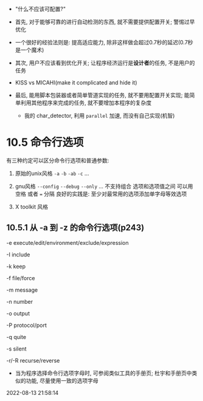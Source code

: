 + "什么不应该可配置?"

+ 首先, 对于能够可靠的进行自动检测的东西, 就不需要提供配置开关; 警惕过早优化

+ 一个很好的经验法则是: 提高适应能力, 除非这样做会超过0.7秒的延迟(0.7秒是一个魔术)

+ 其次, 用户不应该看到优化开关; 让程序经济运行是**设计者**的任务, 不是用户的任务

+ KISS vs MICAHI(make it complicated and hide it)

+ 最后, 能用脚本包装器或者简单管道实现的任务, 就不要用配置开关实现; 能简单利用其他程序来完成的任务, 就不要增加本程序的复杂度
    + 我的 char_detector, 利用 `parallel` 加速, 而没有自己实现(机智)

# 10.5 命令行选项

有三种约定可以区分命令行选项和普通参数:

1. 原始的unix风格
    `-a`
    `-b`
    `-ab`
    `-c`
    ...

2. gnu风格
    `--config`
    `--debug`
    `--only`
    ...
    不支持组合
    选项和选项值之间 可以用 空格 或者 `=` 分隔
    良好的实践是: 至少对最常用的选项添加单字母等效选项


3. X toolkit 风格

## 10.5.1 从 -a 到 -z 的命令行选项(p243)

-e execute/edit/environment/exclude/expression

-I include

-k keep

-f file/force

-m message

-n number

-o output

-P protocol/port

-q quite

-s silent

-r/-R recurse/reverse

+ 当为程序选择命令行选项字母时, 可参阅类似工具的手册页; 杜宇和手册页中类似的功能, 尽量使用一致的选项字母

2022-08-13 21:58:14


